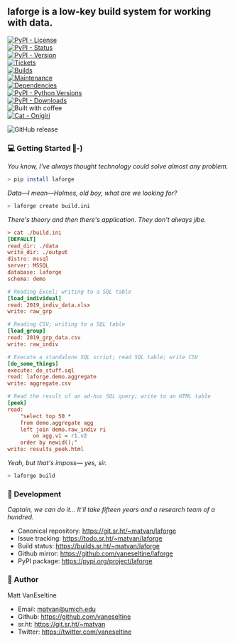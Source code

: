<h2> laforge is a low-key build system for working with data.</h2>

[![PyPI - License](https://img.shields.io/pypi/l/laforge.svg?color=violet&style=flat-square)](https://www.gnu.org/licenses/agpl-3.0)<br>
[![PyPI - Status](https://img.shields.io/pypi/status/laforge.svg?style=flat-square&label=pypi%20status)](https://pypi.python.org/pypi/laforge)<br>
[![PyPI - Version](https://img.shields.io/pypi/v/laforge.svg?style=flat-square&label=pypi%20version)](https://pypi.python.org/pypi/laforge)<br>
[![Tickets](https://img.shields.io/badge/tickets-todo.sr.ht-yellow.svg?style=flat-square)](https://todo.sr.ht/~matvan/laforge)<br>
[![Builds](https://img.shields.io/badge/builds-builds.sr.ht-green.svg?style=flat-square)](https://builds.sr.ht/~matvan/laforge)<br>
[![Maintenance](https://img.shields.io/maintenance/yes/2019.svg?style=flat-square&label=actively%20maintained)](https://git.sr.ht/~matvan/laforge)<br>
[![Dependencies](https://img.shields.io/librariesio/release/pypi/laforge.svg?style=flat-square)](https://libraries.io/pypi/laforge)<br>
[![PyPI - Python Versions](https://img.shields.io/pypi/pyversions/laforge.svg?&style=flat-square)](https://pypi.python.org/pypi/laforge)<br>
[![PyPI - Downloads](https://img.shields.io/pypi/dw/laforge.svg?color=blueviolet&style=flat-square)](https://pepy.tech/project/laforge/week)<br>
![Built with coffee](https://img.shields.io/badge/built_with-coffee-5C4033.svg?style=flat-square)<br>
[![Cat - Onigiri](https://img.shields.io/badge/project_cat-Onigiri-333.svg?style=flat-square)](https://raw.githubusercontent.com/vaneseltine/vaneseltine.github.io/master/Oni.jpg)<br>

![GitHub release](https://img.shields.io/github/release-pre/vaneseltine/laforge.svg?label=github%20mirror&style=flat-square)<!-- https://readthedocs.org/dashboard/> --><br>

### 💻 Getting Started ‖-)
 
*You know, I've always thought technology could solve almost any problem.*

```sh
> pip install laforge
```

*Data—I mean—Holmes, old boy, what are we looking for?*

```sh
> laforge create build.ini
```

*There's theory and then there's application. They don't always jibe.*

```ini
> cat ./build.ini
[DEFAULT]
read_dir: ./data
write_dir: ./output
distro: mssql
server: MSSQL
database: laforge
schema: demo

# Reading Excel; writing to a SQL table
[load_individual] 
read: 2019_indiv_data.xlsx
write: raw_grp

# Reading CSV; writing to a SQL table
[load_group] 
read: 2019_grp_data.csv
write: raw_indiv

# Execute a standalone SQL script; read SQL table; write CSV
[do_some_things] 
execute: do_stuff.sql
read: laforge.demo.aggregate
write: aggregate.csv

# Read the result of an ad-hoc SQL query; write to an HTML table
[peek] 
read: 
    "select top 50 * 
    from demo.aggregate agg
    left join demo.raw_indiv ri 
        on agg.v1 = r1.v2
    order by newid();"
write: results_peek.html 
```

*Yeah, but that's imposs— yes, sir.*

```sh
> laforge build
```

### 🚧 Development

*Captain, we can do it... It'll take fifteen years and a research team of a hundred.*

- Canonical repository: https://git.sr.ht/~matvan/laforge
- Issue tracking: https://todo.sr.ht/~matvan/laforge
- Build status: https://builds.sr.ht/~matvan/laforge
- Github mirror: https://github.com/vaneseltine/laforge
- PyPI package: https://pypi.org/project/laforge

### 🧙‍ Author

Matt VanEseltine
- Email: matvan@umich.edu
- Github: https://github.com/vaneseltine
- sr.ht: https://git.sr.ht/~matvan
- Twitter: https://twitter.com/vaneseltine
